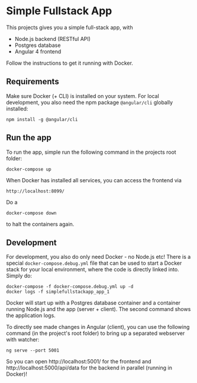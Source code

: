 # Simple Fullstack App

This projects gives you a simple full-stack app, with
* Node.js backend (RESTful API)
* Postgres database
* Angular 4 frontend

Follow the instructions to get it running with Docker.

## Requirements

Make sure Docker (+ CLI) is installed on your system.
For local development, you also need the npm package `@angular/cli` globally installed:

	npm install -g @angular/cli

## Run the app

To run the app, simple run the following command in the projects root folder:

	docker-compose up

When Docker has installed all services, you can access the frontend via

	http://localhost:8099/

Do a

	docker-compose down

to halt the containers again.

## Development 

For development, you also do only need Docker - no Node.js etc!
There is a special `docker-compose.debug.yml` file that can be used to start a Docker stack for your local environment, where the code is directly linked into. Simply do:

	docker-compose -f docker-compose.debug.yml up -d
	docker logs -f simplefullstackapp_app_1

Docker will start up with a Postgres database container and a container running Node.js and the app (server + client).
The second command shows the application logs.

To directly see made changes in Angular (client), you can use the following command (in the project's root folder) to bring up a separated webserver with watcher:

	ng serve --port 5001

So you can open http://localhost:5001/ for the frontend and http://localhost:5000/api/data for the backend in parallel (running in Docker)!